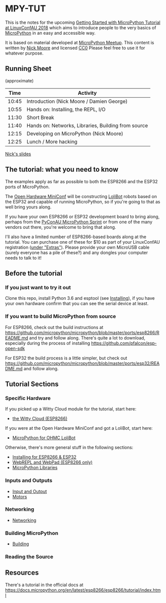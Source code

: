 # MPY-TUT

This is the notes for the upcoming
[Getting Started with MicroPython Tutorial at LinuxConfAU 2018](https://rego.linux.conf.au/schedule/presentation/42/)
which aims to introduce people to the very basics of [MicroPython](https://micropython.org/) in an easy and accessible way.

It is based on material developed at [MicroPython Meetup](https://www.meetup.com/MicroPython-Meetup/).
This content is written by [Nick Moore](http://nick.zoic.org/) and licensed [CC0](https://creativecommons.org/publicdomain/zero/1.0/)
Please feel free to use it for whatever purpose.

## Running Sheet

(approximate)

Time  | Activity
------|-----------------------------------------------------
10:45 | Introduction (Nick Moore / Damien George)
10:55 | Hands on: Installing, the REPL, I/O
11:30 | Short Break
11:40 | Hands on: Networks, Libraries, Building from source
12:15 | Developing on MicroPython (Nick Moore)
12:25 | Lunch / More hacking

[Nick's slides](http://nick.zoic.org/talk/lca2018/getting-started-with-micropython/)

## The tutorial: what you need to know

The examples apply as far as possible to both the ESP8266 and the ESP32 ports of MicroPython.  

The [Open Hardware MiniConf](http://www.openhardwareconf.org/wiki/OHMC2018) will be constructing [LoliBot](https://github.com/CCHS-Melbourne/LoliBot)
robots based on the ESP32 and capable of running MicroPython, so if you're going to that as well bring yours along.

If you have your own ESP8266 or ESP32 development board to bring along, perhaps from the [PyConAU MicroPython Sprint](http://nick.zoic.org/art/micropython-sprints-pyconau/)
or from one of the many vendors out there, you're welcome to bring that along.

I'll also have a limited number of ESP8266-based boards along at the tutorial.  You can purchase one of these for $10 as part
of your LinuxConfAU registration ([under "Extras"](https://rego.linux.conf.au/tickets/category/7)).
Please provide your own MicroUSB cable (surely everyone has a pile of these?) and any dongles your computer needs to talk to it!

## Before the tutorial

### If you just want to try it out

Clone this repo, install Python 3.6 and esptool (see [Installing](installing.md)),
if you have your own hardware confirm that you can see the serial device at least.

### If you want to build MicroPython from source

For ESP8266, check out the build instructions at
https://github.com/micropython/micropython/blob/master/ports/esp8266/README.md
and try and follow along.  There's quite a lot to download, especially during the
process of installing https://github.com/pfalcon/esp-open-sdk

For ESP32 the build process is a little simpler, but check out
https://github.com/micropython/micropython/blob/master/ports/esp32/README.md
and follow along.

## Tutorial Sections

### Specific Hardware

If you picked up a Witty Cloud module for the tutorial, start here:

* [the Witty Cloud (ESP8266)](tut/witty-cloud.md)

If you were at the Open Hardware MiniConf and got a LoliBot, start here:

* [MicroPython for OHMC LoliBot](tut/ohmc-lolibot.md)

Otherwise, there's more general stuff in the following sections:

* [Installing for ESP8266 & ESP32](tut/installing.md)
* [WebREPL and WebPad (ESP8266 only)](tut/webrepl-and-webpad.md)
* [MicroPython Libraries](tut/libraries.md)

### Inputs and Outputs

* [Input and Output](tut/input-and-output.md)
* [Motors](tut/motors.md)

### Networking

* [Networking](tut/network.md)

### Building MicroPython

* [Building](tut/building.md)

### Reading the Source

## Resources

There's a tutorial in the official docs at
https://docs.micropython.org/en/latest/esp8266/esp8266/tutorial/index.html
